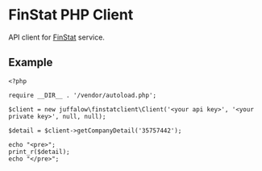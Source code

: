 # FinStat PHP Client

API client for [FinStat](http://finstat.sk/api) service.

## Example

```
<?php

require __DIR__ . '/vendor/autoload.php';

$client = new juffalow\finstatclient\Client('<your api key>', '<your private key>', null, null);

$detail = $client->getCompanyDetail('35757442');

echo "<pre>";
print_r($detail);
echo "</pre>";
```
